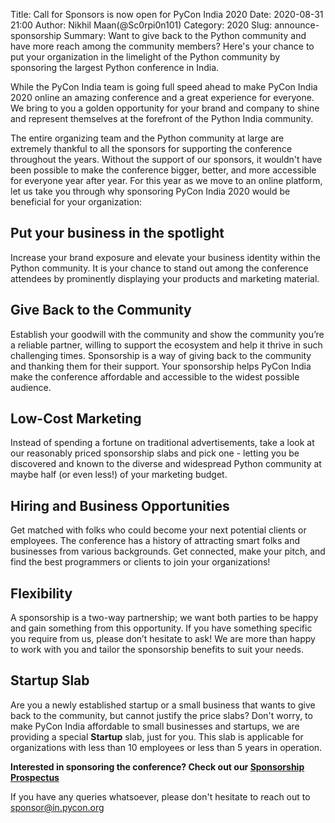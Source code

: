 Title: Call for Sponsors is now open for PyCon India 2020
Date: 2020-08-31 21:00 
Author: Nikhil Maan(@Sc0rpi0n101)
Category: 2020 
Slug: announce-sponsorship
Summary: Want to give back to the Python community and have more reach among the community members? Here's your chance to put your organization in the limelight of the Python community by sponsoring the largest Python conference in India. 

While the PyCon India team is going full speed ahead to make PyCon India 2020 online an amazing conference and a great experience for everyone. We bring to you a golden opportunity for your brand and company to shine and represent themselves at the forefront of the Python India community.


The entire organizing team and the Python community at large are extremely thankful to all the sponsors for supporting the conference throughout the years. Without the support of our sponsors, it wouldn't have been possible to make the conference bigger, better, and more accessible for everyone year after year. For this year as we move to an online platform, let us take you through why sponsoring PyCon India 2020 would be beneficial for your organization:

## Put your business in the spotlight

Increase your brand exposure and elevate your business identity within the Python community. It is your chance to stand out among the conference attendees by prominently displaying your products and marketing material.

## Give Back to the Community

Establish your goodwill with the community and show the community you’re a reliable partner, willing to support the ecosystem and help it thrive in such challenging times. Sponsorship is a way of giving back to the community and thanking them for their support. Your sponsorship helps PyCon India make the conference affordable and accessible to the widest possible audience.

## Low-Cost Marketing

Instead of spending a fortune on traditional advertisements, take a look at our reasonably priced sponsorship slabs and pick one - letting you be discovered and known to the diverse and widespread Python community at maybe half (or even less!) of your marketing budget.

## Hiring and Business Opportunities

Get matched with folks who could become your next potential clients or employees. The conference has a history of attracting smart folks and businesses from various backgrounds. Get connected, make your pitch, and find the best programmers or clients to join your organizations!

## Flexibility

A sponsorship is a two-way partnership; we want both parties to be happy and gain something from this opportunity. If you have something specific you require from us, please don’t hesitate to ask! We are more than happy to work with you and tailor the sponsorship benefits to suit your needs.

## Startup Slab

Are you a newly established startup or a small business that wants to give back to the community, but cannot justify the price slabs? Don't worry, to make PyCon India affordable to small businesses and startups, we are providing a special **Startup** slab, just for you. This slab is applicable for organizations with less than 10 employees or less than 5 years in operation.

**Interested in sponsoring the conference? Check out our [Sponsorship Prospectus](https://in.pycon.org/2020/sponsorship-prospectus.pdf)**

If you have any queries whatsoever, please don't hesitate to reach out to <sponsor@in.pycon.org>
